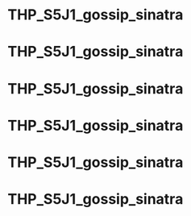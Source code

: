 # THP_S5J1_gossip_sinatra
# THP_S5J1_gossip_sinatra
# THP_S5J1_gossip_sinatra
# THP_S5J1_gossip_sinatra
# THP_S5J1_gossip_sinatra
# THP_S5J1_gossip_sinatra

